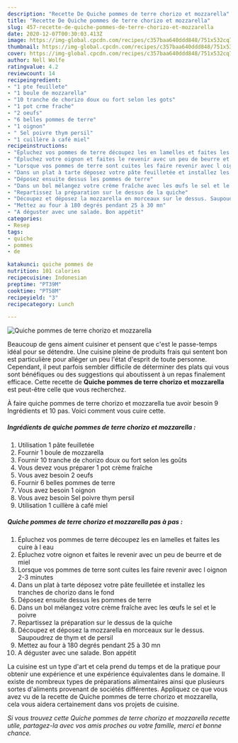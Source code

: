 ```yaml
---
description: "Recette De Quiche pommes de terre chorizo et mozzarella"
title: "Recette De Quiche pommes de terre chorizo et mozzarella"
slug: 457-recette-de-quiche-pommes-de-terre-chorizo-et-mozzarella
date: 2020-12-07T00:30:03.413Z
image: https://img-global.cpcdn.com/recipes/c357baa640ddd848/751x532cq70/quiche-pommes-de-terre-chorizo-et-mozzarella-photo-principale-de-la-recette.jpg
thumbnail: https://img-global.cpcdn.com/recipes/c357baa640ddd848/751x532cq70/quiche-pommes-de-terre-chorizo-et-mozzarella-photo-principale-de-la-recette.jpg
cover: https://img-global.cpcdn.com/recipes/c357baa640ddd848/751x532cq70/quiche-pommes-de-terre-chorizo-et-mozzarella-photo-principale-de-la-recette.jpg
author: Nell Wolfe
ratingvalue: 4.2
reviewcount: 14
recipeingredient:
- "1 pte feuillete"
- "1 boule de mozzarella"
- "10 tranche de chorizo doux ou fort selon les gots"
- "1 pot crme frache"
- "2 oeufs"
- "6 belles pommes de terre"
- "1 oignon"
- " Sel poivre thym persil"
- "1 cuillère à café miel"
recipeinstructions:
- "Épluchez vos pommes de terre découpez les en lamelles et faites les cuire à l eau"
- "Épluchez votre oignon et faites le revenir avec un peu de beurre et de miel"
- "Lorsque vos pommes de terre sont cuites les faire revenir avec l oignon 2-3 minutes"
- "Dans un plat à tarte déposez votre pâte feuilletée et installez les tranches de chorizo dans le fond"
- "Déposez ensuite dessus les pommes de terre"
- "Dans un bol mélangez votre crème fraîche avec les œufs le sel et le poivre"
- "Repartissez la préparation sur le dessus de la quiche"
- "Découpez et déposez la mozzarella en morceaux sur le dessus. Saupoudrez de thym et de persil"
- "Mettez au four à 180 degrés pendant 25 à 30 mn"
- "A déguster avec une salade. Bon appétit"
categories:
- Resep
tags:
- quiche
- pommes
- de

katakunci: quiche pommes de 
nutrition: 101 calories
recipecuisine: Indonesian
preptime: "PT39M"
cooktime: "PT58M"
recipeyield: "3"
recipecategory: Lunch

---
```



![Quiche pommes de terre chorizo et mozzarella](https://img-global.cpcdn.com/recipes/c357baa640ddd848/751x532cq70/quiche-pommes-de-terre-chorizo-et-mozzarella-photo-principale-de-la-recette.jpg)

Beaucoup de gens aiment cuisiner et pensent que c'est le passe-temps idéal pour se détendre. Une cuisine pleine de produits frais qui sentent bon est particulière pour alléger un peu l'état d'esprit de toute personne. Cependant, il peut parfois sembler difficile de déterminer des plats qui vous sont bénéfiques ou des suggestions qui aboutissent à un repas finalement efficace. Cette recette de <strong> Quiche pommes de terre chorizo et mozzarella </strong> est peut-être celle que vous recherchez.

<!--inarticleads1-->

À faire quiche pommes de terre chorizo et mozzarella tue avoir besoin 9 Ingrédients et 10 pas. Voici comment vous cuire cette.

##### Ingrédients de quiche pommes de terre chorizo et mozzarella :

1. Utilisation 1 pâte feuilletée
1. Fournir 1 boule de mozzarella
1. Fournir 10 tranche de chorizo doux ou fort selon les goûts
1. Vous devez vous préparer 1 pot crème fraîche
1. Vous avez besoin 2 oeufs
1. Fournir 6 belles pommes de terre
1. Vous avez besoin 1 oignon
1. Vous avez besoin  Sel poivre thym persil
1. Utilisation 1 cuillère à café miel




<!--inarticleads2-->

##### Quiche pommes de terre chorizo et mozzarella pas à pas :

1. Épluchez vos pommes de terre découpez les en lamelles et faites les cuire à l eau
1. Épluchez votre oignon et faites le revenir avec un peu de beurre et de miel
1. Lorsque vos pommes de terre sont cuites les faire revenir avec l oignon 2-3 minutes
1. Dans un plat à tarte déposez votre pâte feuilletée et installez les tranches de chorizo dans le fond
1. Déposez ensuite dessus les pommes de terre
1. Dans un bol mélangez votre crème fraîche avec les œufs le sel et le poivre
1. Repartissez la préparation sur le dessus de la quiche
1. Découpez et déposez la mozzarella en morceaux sur le dessus. Saupoudrez de thym et de persil
1. Mettez au four à 180 degrés pendant 25 à 30 mn
1. A déguster avec une salade. Bon appétit




<!--inarticleads1-->

<p>
La cuisine est un type d'art et cela prend du temps et de la pratique pour obtenir une expérience et une expérience équivalentes dans le domaine. Il existe de nombreux types de préparations alimentaires ainsi que plusieurs sortes d'aliments provenant de sociétés différentes. Appliquez ce que vous avez vu de la recette de Quiche pommes de terre chorizo et mozzarella, cela vous aidera certainement dans vos projets de cuisine.
</p>

<p>
<i>Si vous trouvez cette Quiche pommes de terre chorizo et mozzarella recette utile, partagez-la avec vos amis proches ou votre famille, merci et bonne chance.</i>
</p>
